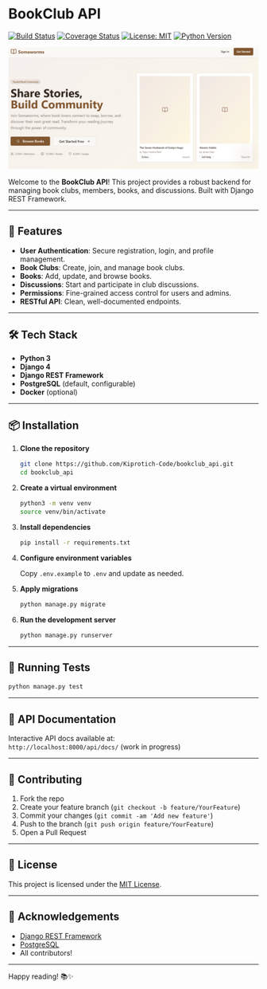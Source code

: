 # BookClub API
[![Build Status](https://img.shields.io/github/actions/workflow/status/Kiprotich-Code/bookclub_api/ci.yml?branch=main)](https://github.com/Kiprotich-Code/bookclub_api/actions)
[![Coverage Status](https://img.shields.io/codecov/c/github/Kiprotich-Code/bookclub_api/main.svg)](https://codecov.io/gh/Kiprotich-Code/bookclub_api)
[![License: MIT](https://img.shields.io/badge/License-MIT-yellow.svg)](LICENSE)
[![Python Version](https://img.shields.io/badge/python-3.8%2B-blue.svg)](https://www.python.org/)

![BookClub Logo](./images/image.png)

Welcome to the **BookClub API**! This project provides a robust backend for managing book clubs, members, books, and discussions. Built with Django REST Framework.

---

## 🚀 Features

- **User Authentication**: Secure registration, login, and profile management.
- **Book Clubs**: Create, join, and manage book clubs.
- **Books**: Add, update, and browse books.
- **Discussions**: Start and participate in club discussions.
- **Permissions**: Fine-grained access control for users and admins.
- **RESTful API**: Clean, well-documented endpoints.

---

## 🛠️ Tech Stack

- **Python 3**
- **Django 4**
- **Django REST Framework**
- **PostgreSQL** (default, configurable)
- **Docker** (optional)

---

## 📦 Installation

1. **Clone the repository**
    ```bash
    git clone https://github.com/Kiprotich-Code/bookclub_api.git
    cd bookclub_api
    ```

2. **Create a virtual environment**
    ```bash
    python3 -m venv venv
    source venv/bin/activate
    ```

3. **Install dependencies**
    ```bash
    pip install -r requirements.txt
    ```

4. **Configure environment variables**

    Copy `.env.example` to `.env` and update as needed.

5. **Apply migrations**
    ```bash
    python manage.py migrate
    ```

6. **Run the development server**
    ```bash
    python manage.py runserver
    ```

---

## 🧪 Running Tests

```bash
python manage.py test
```

---

## 📖 API Documentation

Interactive API docs available at:  
`http://localhost:8000/api/docs/` (work in progress)

---

## 🤝 Contributing

1. Fork the repo
2. Create your feature branch (`git checkout -b feature/YourFeature`)
3. Commit your changes (`git commit -am 'Add new feature'`)
4. Push to the branch (`git push origin feature/YourFeature`)
5. Open a Pull Request

---

## 📄 License

This project is licensed under the [MIT License](LICENSE).

---

## 🙏 Acknowledgements

- [Django REST Framework](https://www.django-rest-framework.org/)
- [PostgreSQL](https://www.postgresql.org/)
- All contributors!

---

Happy reading! 📚✨